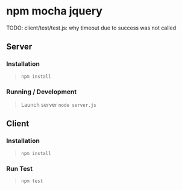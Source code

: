 npm mocha jquery
================

TODO:
client/test/test.js: why timeout due to success was not called

## Server

### Installation

> `npm install`

### Running / Development

> Launch server `node server.js`

## Client

### Installation

> `npm install`

### Run Test

> `npm test`
